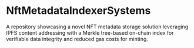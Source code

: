 # NftMetadataIndexerSystems
A repository showcasing a novel NFT metadata storage solution leveraging IPFS content addressing with a Merkle tree-based on-chain index for verifiable data integrity and reduced gas costs for minting.
